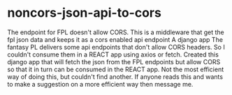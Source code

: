 # noncors-json-api-to-cors
The endpoint for FPL doesn't allow CORS. This is a middleware that get the fpl json data and keeps it as a cors enabled api endpoint
A django app
The fantasy PL delivers some api endpoints that don't allow CORS headers. So I couldn't consume them in a REACT app using axios or fetch.
Created this django app that will fetch the json from the FPL endpoints but allow CORS so that it in turn can be consumed in the REACT app.
Not the most efficient way of doing this, but couldn't find another. If anyone reads this and wants to make a suggestion on a more efficient way then message me.
